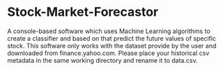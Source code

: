 # Stock-Market-Forecastor
A console-based software which uses Machine Learning algorithms to create a classifier and based on that predict the future values of specific stock. This software only works with the dataset provide by the user and downloaded from finance.yahoo.com. Please place your historical csv metadata in the same working directory and rename it to data.csv.
